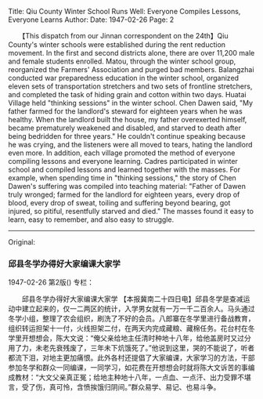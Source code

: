 Title: Qiu County Winter School Runs Well: Everyone Compiles Lessons, Everyone Learns
Author:
Date: 1947-02-26
Page: 2

　　【This dispatch from our Jinnan correspondent on the 24th】Qiu County's winter schools were established during the rent reduction movement. In the first and second districts alone, there are over 11,200 male and female students enrolled. Matou, through the winter school group, reorganized the Farmers' Association and purged bad members. Balangzhai conducted war preparedness education in the winter school, organized eleven sets of transportation stretchers and two sets of frontline stretchers, and completed the task of hiding grain and cotton within two days. Huatai Village held "thinking sessions" in the winter school. Chen Dawen said, "My father farmed for the landlord's steward for eighteen years when he was healthy. When the landlord built the house, my father overexerted himself, became prematurely weakened and disabled, and starved to death after being bedridden for three years." He couldn't continue speaking because he was crying, and the listeners were all moved to tears, hating the landlord even more. In addition, each village promoted the method of everyone compiling lessons and everyone learning. Cadres participated in winter school and compiled lessons and learned together with the masses. For example, when spending time in "thinking sessions," the story of Chen Dawen's suffering was compiled into teaching material: "Father of Dawen truly wronged; farmed for the landlord for eighteen years, every drop of blood, every drop of sweat, toiling and suffering beyond bearing, got injured, so pitiful, resentfully starved and died." The masses found it easy to learn, easy to remember, and also easy to struggle.



<hr /> 

Original: 


### 邱县冬学办得好大家编课大家学

1947-02-26
第2版()
专栏：

　　邱县冬学办得好大家编课大家学
    【本报冀南二十四日电】邱县冬学是查减运动中建立起来的，仅一二两区的统计，入学男女就有一万一千二百余人。马头通过冬学小组，整理了农会组织，刷洗了不好的会员。八郎寨在冬学里进行备战教育，组织转运担架十一付，火线担架二付，在两天内完成藏粮、藏棉任务。花台村在冬学里开想想会，陈大文说：“俺父亲给地主任清时种地十八年，给他盖房时又过分用了力，未老先衰残废了，三年未下炕饿死了。”他说到这里，哭的不能说了，听者都流下泪，对地主更加痛恨。此外各村还提倡了大家编课，大家学习的方法，干部参加冬学和群众一同编课，一同学习，如花费在开想想会时就将陈大文诉苦的事编成教材：“大文父亲真正冤；给地主种地十八年，一点血、一点汗、出力受罪不堪言，受了伤，真可怜，含愤挨饿归阴间。”群众易学、易记、也易斗争。

